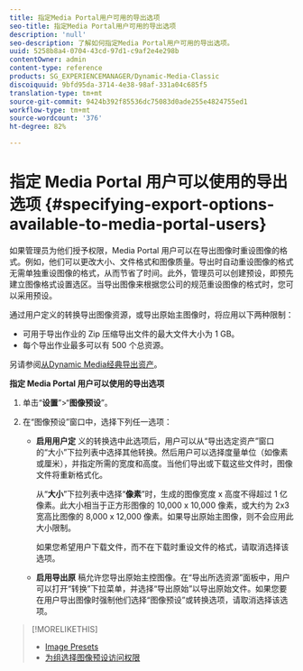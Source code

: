 ```yaml
---
title: 指定Media Portal用户可用的导出选项
seo-title: 指定Media Portal用户可用的导出选项
description: 'null'
seo-description: 了解如何指定Media Portal用户可用的导出选项。
uuid: 5258b8a4-0704-43cd-97d1-c9af2e4e298b
contentOwner: admin
content-type: reference
products: SG_EXPERIENCEMANAGER/Dynamic-Media-Classic
discoiquuid: 9bfd95da-3714-4e38-98af-331a04c685f5
translation-type: tm+mt
source-git-commit: 9424b392f85536dc75083d0ade255e4824755ed1
workflow-type: tm+mt
source-wordcount: '376'
ht-degree: 82%

---
```



# 指定 Media Portal 用户可以使用的导出选项 {#specifying-export-options-available-to-media-portal-users}

如果管理员为他们授予权限，Media Portal 用户可以在导出图像时重设图像的格式。例如，他们可以更改大小、文件格式和图像质量。导出时自动重设图像的格式无需单独重设图像的格式，从而节省了时间。此外，管理员可以创建预设，即预先建立图像格式设置选区。当导出图像来根据您公司的规范重设图像的格式时，您可以采用预设。

通过用户定义的转换导出图像资源，或导出原始主图像时，将应用以下两种限制：

* 可用于导出作业的 Zip 压缩导出文件的最大文件大小为 1 GB。
* 每个导出作业最多可以有 500 个总资源。

另请参阅[从Dynamic Media经典导出资产](exporting-assets-from-dmc.md#exporting-assets-from_dmc)。

**指定 Media Portal 用户可以使用的导出选项**

1. 单击“**设置**”>“**图像预设**”。
1. 在“图像预设”窗口中，选择下列任一选项：

   * **启用用户定**
义的转换选中此选项后，用户可以从“导出选定资产”窗口的“大小”下拉列表中选择其他转换。然后用户可以选择度量单位（如像素或厘米），并指定所需的宽度和高度。当他们导出或下载这些文件时，图像文件将重新格式化。

      从“**大小**”下拉列表中选择“**像素**”时，生成的图像宽度 x 高度不得超过 1 亿像素。此大小相当于正方形图像的 10,000 x 10,000 像素，或大约为 2x3 宽高比图像的 8,000 x 12,000 像素。如果导出原始主图像，则不会应用此大小限制。

      如果您希望用户下载文件，而不在下载时重设文件的格式，请取消选择该选项。

   * **启用导出原**
稿允许您导出原始主控图像。在“导出所选资源”面板中，用户可以打开“转换”下拉菜单，并选择“导出原始”以导出原始文件。如果您要在用户导出图像时强制他们选择“图像预设”或转换选项，请取消选择该选项。

>[!MORELIKETHIS]
>
>* [Image Presets](application-setup.md#image_presets)
>* [为组选择图像预设访问权限](creating-media-portal-groups.md#choosing_image_preset_access_permissions_for_a_group)

